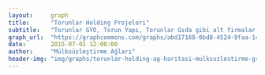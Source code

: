 ```yaml
---
layout:     graph
title:      "Torunlar Holding Projeleri"
subtitle:   "Torunlar GYO, Torun Yapı, Torunlar Gıda gibi alt firmalar üzerinden alınan ihaleler"
graph_url:  "https://graphcommons.com/graphs/abd17168-0bd8-4524-9faa-1c1b1de41d2f"
date:       2015-07-01 12:00:00
author:     "Mülksüzleştirme Ağları"
header-img: "img/graphs/torunlar-holding-ag-haritasi-mulksuzlestirme-graphcommons.jpg"
---
```

